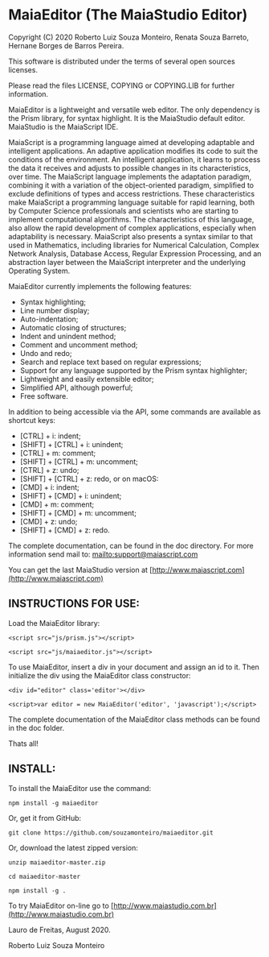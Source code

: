 # MaiaEditor (The MaiaStudio Editor)

Copyright (C) 2020 Roberto Luiz Souza Monteiro, Renata Souza Barreto, Hernane Borges de Barros Pereira.

This software is distributed under the terms of several open sources licenses.

Please read the files LICENSE, COPYING or COPYING.LIB for further information.

MaiaEditor is a lightweight and versatile web editor.
The only dependency is the Prism library, for syntax highlight. It is the MaiaStudio default editor. MaiaStudio is the MaiaScript IDE.

MaiaScript is a programming language aimed at developing adaptable and
intelligent applications. An adaptive application modifies its code to
suit the conditions of the environment. An intelligent application,
it learns to process the data it receives and adjusts to possible changes
in its characteristics, over time. The MaiaScript language implements the
adaptation paradigm, combining it with a variation of the object-oriented
paradigm, simplified to exclude definitions of types and access restrictions.
These characteristics make MaiaScript a programming language suitable for
rapid learning, both by Computer Science professionals and scientists who
are starting to implement computational algorithms. The characteristics of
this language, also allow the rapid development of complex applications,
especially when adaptability is necessary. MaiaScript also presents a syntax
similar to that used in Mathematics, including libraries for Numerical Calculation,
Complex Network Analysis, Database Access, Regular Expression Processing, and an
abstraction layer between the MaiaScript interpreter and the underlying Operating System.

MaiaEditor currently implements the following features:
- Syntax highlighting;
- Line number display;
- Auto-indentation;
- Automatic closing of structures;
- Indent and unindent method;
- Comment and uncomment method;
- Undo and redo;
- Search and replace text based on regular expressions;
- Support for any language supported by the Prism syntax highlighter;
- Lightweight and easily extensible editor;
- Simplified API, although powerful;
- Free software.

In addition to being accessible via the API, some commands are available as shortcut keys:
- [CTRL] + i: indent;
- [SHIFT] + [CTRL] + i: unindent;
- [CTRL] + m: comment;
- [SHIFT] + [CTRL] + m: uncomment;
- [CTRL] + z: undo;
- [SHIFT] + [CTRL] + z: redo,
or on macOS:
- [CMD] + i: indent;
- [SHIFT] + [CMD] + i: unindent;
- [CMD] + m: comment;
- [SHIFT] + [CMD] + m: uncomment;
- [CMD] + z: undo;
- [SHIFT] + [CMD] + z: redo.

The complete documentation, can be found in the doc directory.
For more information send mail to: [mailto:support@maiascript.com](mailto:support@maiascript.com)

You can get the last MaiaStudio version at [http://www.maiascript.com](http://www.maiascript.com)

## INSTRUCTIONS FOR USE:

Load the MaiaEditor library:

`<script src="js/prism.js"></script>`

`<script src="js/maiaeditor.js"></script>`

To use MaiaEditor, insert a div in your document and assign an id to it.
Then initialize the div using the MaiaEditor class constructor:

`<div id="editor" class='editor'></div>`

`<script>var editor = new MaiaEditor('editor', 'javascript');</script>`

The complete documentation of the MaiaEditor class methods
can be found in the doc folder.

Thats all!

## INSTALL:

To install the MaiaEditor use the command:

`npm install -g maiaeditor`

Or, get it from GitHub:

`git clone https://github.com/souzamonteiro/maiaeditor.git`

Or, download the latest zipped version:

`unzip maiaeditor-master.zip`

`cd maiaeditor-master`

`npm install -g .`

To try MaiaEditor on-line go to [http://www.maiastudio.com.br](http://www.maiastudio.com.br)

Lauro de Freitas, August 2020.

Roberto Luiz Souza Monteiro


